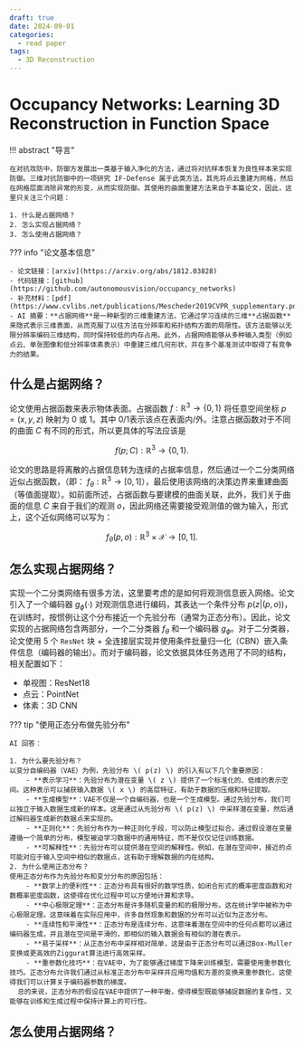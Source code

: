 ```yaml
---
draft: true
date: 2024-09-01
categories:
  - read paper
tags:
  - 3D Reconstruction
---
```


# Occupancy Networks: Learning 3D Reconstruction in Function Space

!!! abstract "导言"

    在对抗攻防中，防御方发展出一类基于输入净化的方法，通过将对抗样本恢复为良性样本来实现防御。三维对抗防御中的一项研究 IF-Defense 属于此类方法，其先将点云重建为网格，然后在网格层面消除异常的形变，从而实现防御。其使用的曲面重建方法来自于本篇论文，因此，这里只关注三个问题：

    1. 什么是占据网络？
    2. 怎么实现占据网络？
    3. 怎么使用占据网络？

<!-- more -->

??? info "论文基本信息"

    - 论文链接：[arxiv](https://arxiv.org/abs/1812.03828)
    - 代码链接：[github](https://github.com/autonomousvision/occupancy_networks)
    - 补充材料：[pdf](https://www.cvlibs.net/publications/Mescheder2019CVPR_supplementary.pdf)
    - AI 摘要：**占据网络**是一种新型的三维重建方法，它通过学习连续的三维**占据函数**来隐式表示三维表面，从而克服了以往方法在分辨率和拓扑结构方面的局限性。该方法能够以无限分辨率编码三维结构，同时保持较低的内存占用。此外，占据网络能够从多种输入类型（例如点云、单张图像和低分辨率体素表示）中重建三维几何形状，并在多个基准测试中取得了有竞争力的结果。

## 什么是占据网络？

论文使用占据函数来表示物体表面。占据函数 $f:\mathbb{R}^3\rightarrow \{0,1\}$ 将任意空间坐标 $p=(x,y,z)$ 映射为 $0$ 或 $1$。其中 $0/1$​​ 表示该点在表面内/外。注意占据函数对于不同的曲面 $C$ 有不同的形式，所以更具体的写法应该是

$$
f(p;C):\mathbb{R}^3\rightarrow \{0,1\}.
$$

论文的思路是将离散的占据信息转为连续的占据率信息，然后通过一个二分类网络近似占据函数，（即： $f_{\theta}:\mathbb{R}^3\rightarrow [0,1]$），最后使用该网络的决策边界来重建曲面（等值面提取）。如前面所述，占据函数与要建模的曲面关联，此外，我们关于曲面的信息 $C$ 来自于我们的观测 $o$，因此网络还需要接受观测值的做为输入，形式上，这个近似网络可以写为：

$$
f_{\theta}(p, o):\mathbb{R}^3\times \mathcal{X}\rightarrow [0,1].
$$

## 怎么实现占据网络？

实现一个二分类网络有很多方法，这里要考虑的是如何将观测信息嵌入网络。论文引入了一个编码器 $g_{\phi}(\cdot)$ 对观测信息进行编码，其表达一个条件分布 $p(z|(p, o))$，在训练时，按惯例让这个分布接近一个先验分布（通常为正态分布）。因此，论文实现的占据网络包含两部分，一个二分类器 $f_{\theta}$ 和一个编码器 $g_{\phi}$。对于二分类器，论文使用 5 个 `ResNet` 块 + 全连接层实现并使用条件批量归一化（CBN）嵌入条件信息（编码器的输出）。而对于编码器，论文依据具体任务选用了不同的结构，相关配置如下：

- 单视图：ResNet18
- 点云：PointNet
- 体素：3D CNN

??? tip "使用正态分布做先验分布"

    AI 回答：

    1. 为什么要先验分布？
    以变分自编码器（VAE）为例，先验分布 \( p(z) \) 的引入有以下几个重要原因：
        - **表示学习**：先验分布为潜在变量 \( z \) 提供了一个标准化的、低维的表示空间。这种表示可以捕获输入数据 \( x \) 的高层特征，有助于数据的压缩和特征提取。
        - **生成模型**：VAE不仅是一个自编码器，也是一个生成模型。通过先验分布，我们可以独立于输入数据生成新的样本。这是通过从先验分布 \( p(z) \) 中采样潜在变量，然后通过解码器生成新的数据点来实现的。
        - **正则化**：先验分布作为一种正则化手段，可以防止模型过拟合。通过假设潜在变量遵循一个简单的分布，模型被迫学习数据中的通用特征，而不是仅仅记住训练数据。
        - **可解释性**：先验分布可以提供潜在空间的解释性。例如，在潜在空间中，接近的点可能对应于输入空间中相似的数据点，这有助于理解数据的内在结构。
    2. 为什么使用正态分布？
    使用正态分布作为先验分布和变分分布的原因包括：
        - **数学上的便利性**：正态分布具有很好的数学性质，如闭合形式的概率密度函数和对数概率密度函数，这使得在优化过程中可以方便地计算和求导。
        - **中心极限定理**：正态分布是许多随机变量的和的极限分布，这在统计学中被称为中心极限定理。这意味着在实际应用中，许多自然现象和数据的分布可以近似为正态分布。
        - **连续性和平滑性**：正态分布是连续分布，这意味着潜在空间中的任何点都可以通过编码器生成，并且潜在空间是平滑的，即相似的输入数据会有相似的潜在表示。
        - **易于采样**：从正态分布中采样相对简单，这是由于正态分布可以通过Box-Muller变换或更高效的Ziggurat算法进行高效采样。
        - **重参数化技巧**：在VAE中，为了能够通过梯度下降来训练模型，需要使用重参数化技巧。正态分布允许我们通过从标准正态分布中采样并应用均值和方差的变换来重参数化，这使得我们可以计算关于编码器参数的梯度。
      总的来说，正态分布的假设在VAE中提供了一种平衡，使得模型既能够捕捉数据的复杂性，又能够在训练和生成过程中保持计算上的可行性。

## 怎么使用占据网络？
